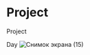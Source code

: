 # Project
Project

Day
![Снимок экрана (15)](https://github.com/Arisanerz/Project/assets/138304850/e3125ce4-3760-4b0d-9fe0-fefd719abeee)

